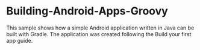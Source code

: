 # Building-Android-Apps-Groovy
This sample shows how a simple Android application written in Java can be built with Gradle. The application was created following the Build your first app guide.
